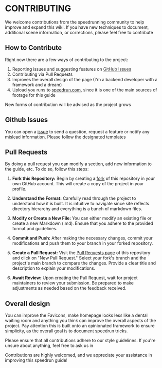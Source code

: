 # CONTRIBUTING

We welcome contributions from the speedrunning community to help improve and expand this wiki. If you have new techniques to document, additional scene information, or corrections, please feel free to contribute

## How to Contribute

Right now there are a few ways of contributing to the project:

1. Reporting issues and suggesting features on [GitHub Issues](#github-issues)
2. Contributing via Pull Requests
3. Improves the overall design of the page (I'm a backend developer with a framework and a dream)
4. Upload you runs to [speedrun.com](https://www.speedrun.com/Blasphemous_II), since it is one of the main sources of footage for this guide

New forms of contribution will be advised as the project grows

## Github Issues

You can open a [issue](https://github.com/PHAredes/Blas2-Speedrun-Guide/issues/new/choose) to send a question, request a feature or notify any mislead information. Please follow the designated templates

## Pull Requests

By doing a pull request you can modify a section, add new information to the guide, etc.
To do so, follow this steps:

1. **Fork this Repository:** Begin by creating a [fork](https://github.com/PHAredes/Blas2-Speedrun-Guide/fork) of this repository in your own GitHub account. This will create a copy of the project in your profile.

2. **Understand the Format:** Carefully read through the project to understand how it is built. It is intuitive to navigate since site reflects directory hierarchy and everything is a bunch of markdown files.

3. **Modify or Create a New File:** You can either modify an existing file or create a new Markdown (.md). Ensure that you adhere to the provided format and guidelines.

4. **Commit and Push:** After making the necessary changes, commit your modifications and push them to your branch in your forked repository.

5. **Create a Pull Request:** Visit the [Pull Requests page](https://github.com/PHAredes/Blas2-Speedrun-Guide/pulls) of this repository and click on "New Pull Request." Select your fork's branch and the project's main branch to compare the changes. Provide a clear title and description to explain your modifications.

6. **Await Review:** Upon creating the Pull Request, wait for project maintainers to review your submission. Be prepared to make adjustments as needed based on the feedback received.

## Overall design

You can improve the Favicons, make homepage looks less like a dental waiting room and anything you think can improve the overall aspects of the project. Pay attention this is built onto an opinionated framework to ensure simplicity, as the overall goal is to document speedrun tricks.  

Please ensure that all contributions adhere to our style guidelines. If you're unsure about anything, feel free to ask us in

Contributions are highly welcomed, and we appreciate your assistance in improving this speedrun guide!
